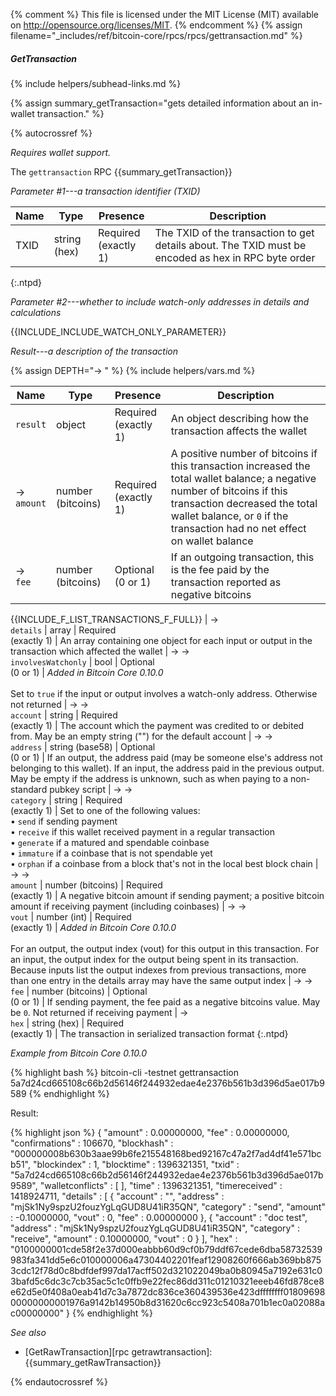 {% comment %}
This file is licensed under the MIT License (MIT) available on
http://opensource.org/licenses/MIT.
{% endcomment %}
{% assign filename="_includes/ref/bitcoin-core/rpcs/rpcs/gettransaction.md" %}

##### GetTransaction
{% include helpers/subhead-links.md %}

{% assign summary_getTransaction="gets detailed information about an in-wallet transaction." %}

{% autocrossref %}

*Requires wallet support.*

The `gettransaction` RPC {{summary_getTransaction}}

*Parameter #1---a transaction identifier (TXID)*

| Name               | Type            | Presence                    | Description
|--------------------|-----------------|-----------------------------|----------------
| TXID               | string (hex)    | Required<br>(exactly 1)     | The TXID of the transaction to get details about.  The TXID must be encoded as hex in RPC byte order
{:.ntpd}

*Parameter #2---whether to include watch-only addresses in details and calculations*

{{INCLUDE_INCLUDE_WATCH_ONLY_PARAMETER}}

*Result---a description of the transaction*

{% assign DEPTH="→ " %}
{% include helpers/vars.md %}

| Name                        | Type              | Presence                    | Description
|-----------------------------|-------------------|-----------------------------|----------------
| `result`                    | object            | Required<br>(exactly 1)     | An object describing how the transaction affects the wallet
| →<br>`amount`               | number (bitcoins) | Required<br>(exactly 1)     | A positive number of bitcoins if this transaction increased the total wallet balance; a negative number of bitcoins if this transaction decreased the total wallet balance, or `0` if the transaction had no net effect on wallet balance
| →<br>`fee`                  | number (bitcoins) | Optional<br>(0 or 1)        | If an outgoing transaction, this is the fee paid by the transaction reported as negative bitcoins
{{INCLUDE_F_LIST_TRANSACTIONS_F_FULL}}
| →<br>`details`              | array             | Required<br>(exactly 1)     | An array containing one object for each input or output in the transaction which affected the wallet
| → → <br>`involvesWatchonly` | bool              | Optional<br>(0 or 1)        | *Added in Bitcoin Core 0.10.0*<br><br>Set to `true` if the input or output involves a watch-only address.  Otherwise not returned
| → →<br>`account`            | string            | Required<br>(exactly 1)     | The account which the payment was credited to or debited from.  May be an empty string ("") for the default account
| → →<br>`address`            | string (base58)   | Optional<br>(0 or 1)        | If an output, the address paid (may be someone else's address not belonging to this wallet).  If an input, the address paid in the previous output.  May be empty if the address is unknown, such as when paying to a non-standard pubkey script
| → →<br>`category`           | string            | Required<br>(exactly 1)     | Set to one of the following values:<br>• `send` if sending payment<br>• `receive` if this wallet received payment in a regular transaction<br>• `generate` if a matured and spendable coinbase<br>• `immature` if a coinbase that is not spendable yet<br>• `orphan` if a coinbase from a block that's not in the local best block chain
| → →<br>`amount`             | number (bitcoins) | Required<br>(exactly 1)     | A negative bitcoin amount if sending payment; a positive bitcoin amount if receiving payment (including coinbases)
| → →<br>`vout`               | number (int)      | Required<br>(exactly 1)     | *Added in Bitcoin Core 0.10.0*<br><br>For an output, the output index (vout) for this output in this transaction.  For an input, the output index for the output being spent in its transaction.  Because inputs list the output indexes from previous transactions, more than one entry in the details array may have the same output index
| → →<br>`fee`                | number (bitcoins) | Optional<br>(0 or 1)        | If sending payment, the fee paid as a negative bitcoins value.  May be `0`. Not returned if receiving payment
| →<br>`hex`                  | string (hex)      | Required<br>(exactly 1)     | The transaction in serialized transaction format
{:.ntpd}

*Example from Bitcoin Core 0.10.0*

{% highlight bash %}
bitcoin-cli -testnet gettransaction \
  5a7d24cd665108c66b2d56146f244932edae4e2376b561b3d396d5ae017b9589
{% endhighlight %}

Result:

{% highlight json %}
{
    "amount" : 0.00000000,
    "fee" : 0.00000000,
    "confirmations" : 106670,
    "blockhash" : "000000008b630b3aae99b6fe215548168bed92167c47a2f7ad4df41e571bcb51",
    "blockindex" : 1,
    "blocktime" : 1396321351,
    "txid" : "5a7d24cd665108c66b2d56146f244932edae4e2376b561b3d396d5ae017b9589",
    "walletconflicts" : [
    ],
    "time" : 1396321351,
    "timereceived" : 1418924711,
    "details" : [
        {
            "account" : "",
            "address" : "mjSk1Ny9spzU2fouzYgLqGUD8U41iR35QN",
            "category" : "send",
            "amount" : -0.10000000,
            "vout" : 0,
            "fee" : 0.00000000
        },
        {
            "account" : "doc test",
            "address" : "mjSk1Ny9spzU2fouzYgLqGUD8U41iR35QN",
            "category" : "receive",
            "amount" : 0.10000000,
            "vout" : 0
        }
    ],
    "hex" : "0100000001cde58f2e37d000eabbb60d9cf0b79ddf67cede6dba58732539983fa341dd5e6c010000006a47304402201feaf12908260f666ab369bb8753cdc12f78d0c8bdfdef997da17acff502d321022049ba0b80945a7192e631c03bafd5c6dc3c7cb35ac5c1c0ffb9e22fec86dd311c01210321eeeb46fd878ce8e62d5e0f408a0eab41d7c3a7872dc836ce360439536e423dffffffff0180969800000000001976a9142b14950b8d31620c6cc923c5408a701b1ec0a02088ac00000000"
}
{% endhighlight %}

*See also*

* [GetRawTransaction][rpc getrawtransaction]: {{summary_getRawTransaction}}

{% endautocrossref %}
